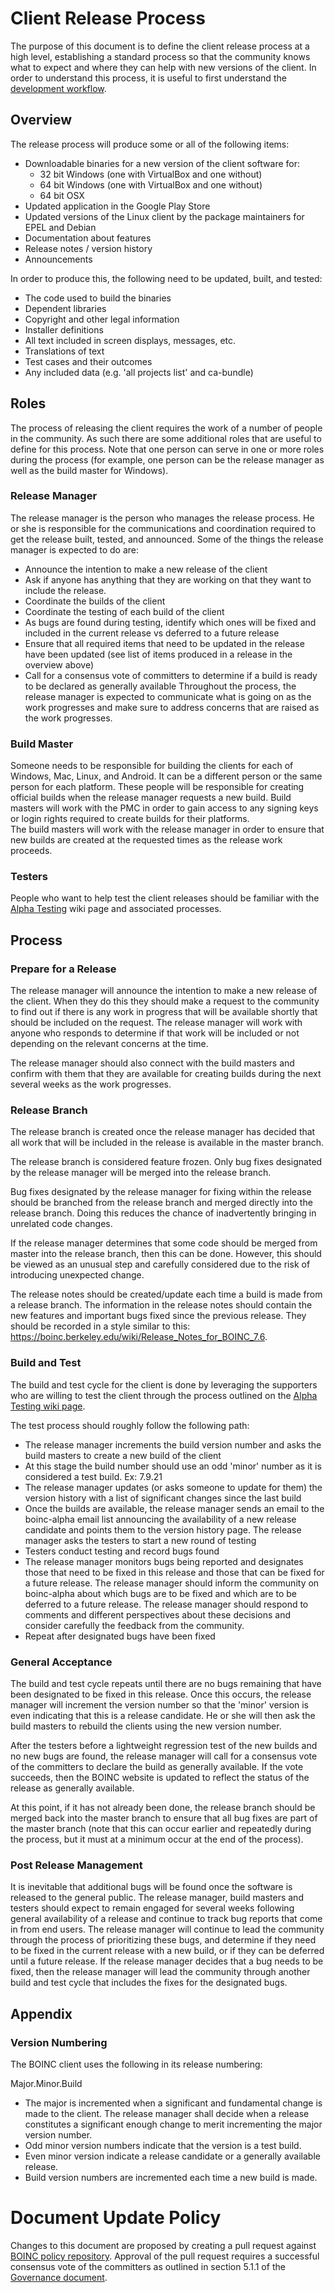 # Client Release Process
The purpose of this document is to define the client release process at a high level, establishing a standard process so that the community knows what to expect and where they can help with new versions of the client. In order to understand this process, it is useful to first understand the [development workflow](https://github.com/BOINC/boinc-policy/blob/master/Development_Workflow.md).
## Overview
The release process will produce some or all of the following items:
- Downloadable binaries for a new version of the client software for:
  - 32 bit Windows (one with VirtualBox and one without)
  - 64 bit Windows (one with VirtualBox and one without)
  - 64 bit OSX
- Updated application in the Google Play Store
- Updated versions of the Linux client by the package maintainers for EPEL and Debian
- Documentation about features
- Release notes / version history
- Announcements

In order to produce this, the following need to be updated, built, and tested:
- The code used to build the binaries
- Dependent libraries
- Copyright and other legal information
- Installer definitions  
- All text included in screen displays, messages, etc.
- Translations of text
- Test cases and their outcomes
- Any included data (e.g. 'all projects list' and ca-bundle)

## Roles
The process of releasing the client requires the work of a number of people in the community.  As such there are some additional roles that are useful to define for this process.  Note that one person can serve in one or more roles during the process (for example, one person can be the release manager as well as the build master for Windows).

### Release Manager
The release manager is the person who manages the release process. He or she is responsible for the communications and coordination required to get the release built, tested, and announced. Some of the things the release manager is expected to do are:
- Announce the intention to make a new release of the client
- Ask if anyone has anything that they are working on that they want to include the release.
- Coordinate the builds of the client
- Coordinate the testing of each build of the client
- As bugs are found during testing, identify which ones will be fixed and included in the current release vs deferred to a future release
- Ensure that all required items that need to be updated in the release have been updated (see list of items produced in a release in the overview above)
- Call for a consensus vote of committers to determine if a build is ready to be declared as generally available
Throughout the process, the release manager is expected to communicate what is going on as the work progresses and make sure to address concerns that are raised as the work progresses.

### Build Master
Someone needs to be responsible for building the clients for each of Windows, Mac, Linux, and Android.  It can be a different person or the same person for each platform. These people will be responsible for creating official builds when the release manager requests a new build.  Build masters will work with the PMC in order to gain access to any signing keys or login rights required to create builds for their platforms.  
The build masters will work with the release manager in order to ensure that new builds are created at the requested times as the release work proceeds.

### Testers
People who want to help test the client releases should be familiar with the [Alpha Testing](https://boinc.berkeley.edu/trac/wiki/AlphaInstructions) wiki page and associated processes.

## Process
### Prepare for a Release
The release manager will announce the intention to make a new release of the client.  When they do this they should make a request to the community to find out if there is any work in progress that will be available shortly that should be included on the request.  The release manager will work with anyone who responds to determine if that work will be included or not depending on the relevant concerns at the time.

The release manager should also connect with the build masters and confirm with them that they are available for creating builds during the next several weeks as the work progresses.

### Release Branch
The release branch is created once the release manager has decided that all work that will be included in the release is available in the master branch.

The release branch is considered feature frozen.  Only bug fixes designated by the release manager will be merged into the release branch.

Bug fixes designated by the release manager for fixing within the release should be branched from the release branch and merged directly into the release branch.  Doing this reduces the chance of inadvertently bringing in unrelated code changes.

If the release manager determines that some code should be merged from master into the release branch, then this can be done.  However, this should be viewed as an unusual step and carefully considered due to the risk of introducing unexpected change.

The release notes should be created/update each time a build is made from a release branch.  The information in the release notes should contain the new features and important bugs fixed since the previous release.  They should be recorded in a style similar to this: https://boinc.berkeley.edu/wiki/Release_Notes_for_BOINC_7.6. 

### Build and Test
The build and test cycle for the client is done by leveraging the supporters who are willing to test the client through the process outlined on the [Alpha Testing wiki page](https://boinc.berkeley.edu/trac/wiki/AlphaInstructions).

The test process should roughly follow the following path:
- The release manager increments the build version number and asks the build masters to create a new build of the client
- At this stage the build number should use an odd 'minor' number as it is considered a test build.  Ex: 7.9.21
- The release manager updates (or asks someone to update for them) the version history with a list of significant changes since the last build
- Once the builds are available, the release manager sends an email to the boinc-alpha email list announcing the availability of a new release candidate and points them to the version history page.  The release manager asks the testers to start a new round of testing
- Testers conduct testing and record bugs found
- The release manager monitors bugs being reported and designates those that need to be fixed in this release and those that can be fixed for a future release.  The release manager should inform the community on boinc-alpha about which bugs are to be fixed and which are to be deferred to a future release.  The release manager should respond to comments and different perspectives about these decisions and consider carefully the feedback from the community. 
- Repeat after designated bugs have been fixed

### General Acceptance
The build and test cycle repeats until there are no bugs remaining that have been designated to be fixed in this release. Once this occurs, the release manager will increment the version number so that the 'minor' version is even indicating that this is a release candidate.  He or she will then ask the build masters to rebuild the clients using the new version number.

After the testers before a lightweight regression test of the new builds and no new bugs are found, the release manager will call for a consensus vote of the committers to declare the build as generally available.  If the vote succeeds, then the BOINC website is updated to reflect the status of the release as generally available.

At this point, if it has not already been done, the release branch should be merged back into the master branch to ensure that all bug fixes are part of the master branch (note that this can occur earlier and repeatedly during the process, but it must at a minimum occur at the end of the process).

### Post Release Management
It is inevitable that additional bugs will be found once the software is released to the general public.  The release manager, build masters and testers should expect to remain engaged for several weeks following general availability of a release and continue to track bug reports that come in from end users.  The release manager will continue to lead the community through the process of prioritizing these bugs, and determine if they need to be fixed in the current release with a new build, or if they can be deferred until a future release.  If the release manager decides that a bug needs to be fixed, then the release manager will lead the community through another build and test cycle that includes the fixes for the designated bugs.

## Appendix
### Version Numbering
The BOINC client uses the following in its release numbering:

Major.Minor.Build
- The major is incremented when a significant and fundamental change is made to the client.  The release manager shall decide when a release constitutes a significant enough change to merit incrementing the major version number.
- Odd minor version numbers indicate that the version is a test build.
- Even minor version indicate a release candidate or a generally available release.  
- Build version numbers are incremented each time a new build is made.

# Document Update Policy
Changes to this document are proposed by creating a pull request against [BOINC policy repository](https://github.com/BOINC/boinc-policy). Approval of the pull request requires a successful consensus vote of the committers as outlined in section 5.1.1 of the [Governance document](https://github.com/BOINC/boinc-policy/blob/master/Governance.md).